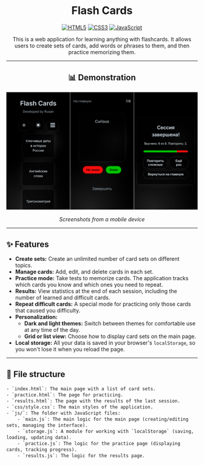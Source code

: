 <div align="center">

# Flash Cards

[![HTML5](https://img.shields.io/badge/HTML5-E34F26?style=for-the-badge&logo=html5&logoColor=white)](https://developer.mozilla.org/en-US/docs/Web/Guide/HTML/HTML5)
[![CSS3](https://img.shields.io/badge/CSS3-1572B6?style=for-the-badge&logo=css3&logoColor=white)](https://developer.mozilla.org/en-US/docs/Web/CSS)
[![JavaScript](https://img.shields.io/badge/JavaScript-F7DF1E?style=for-the-badge&logo=javascript&logoColor=black)](https://developer.mozilla.org/en-US/docs/Web/JavaScript)

This is a web application for learning anything with flashcards. It allows users to create sets of cards, add words or phrases to them, and then practice memorizing them.

</div>

---

<div align="center">

## 📊 **Demonstration**
![preview](preview.png)

*Screenshots from a mobile device*

</div>

---

## ✨ Features

- **Create sets:** Create an unlimited number of card sets on different topics.
- **Manage cards:** Add, edit, and delete cards in each set.
- **Practice mode:** Take tests to memorize cards. The application tracks which cards you know and which ones you need to repeat.
- **Results:** View statistics at the end of each session, including the number of learned and difficult cards.
- **Repeat difficult cards:** A special mode for practicing only those cards that caused you difficulty.
- **Personalization:**
    - **Dark and light themes:** Switch between themes for comfortable use at any time of the day.
    - **Grid or list view:** Choose how to display card sets on the main page.
- **Local storage:** All your data is saved in your browser's `localStorage`, so you won't lose it when you reload the page.

---

## 📂 File structure

```
- `index.html`: The main page with a list of card sets.
- `practice.html`: The page for practicing.
- `results.html`: The page with the results of the last session.
- `css/style.css`: The main styles of the application.
- `js/`: The folder with JavaScript files:
    - `main.js`: The main logic for the main page (creating/editing sets, managing the interface).
    - `storage.js`: A module for working with `localStorage` (saving, loading, updating data).
    - `practice.js`: The logic for the practice page (displaying cards, tracking progress).
    - `results.js`: The logic for the results page.
```